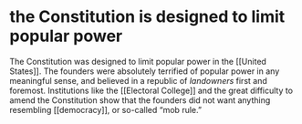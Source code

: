 # the Constitution is designed to limit popular power

The Constitution was designed to limit popular power in the [[United States]]. The founders were absolutely terrified of popular power in any meaningful sense, and believed in a republic of _landowners_ first and foremost. Institutions like the [[Electoral College]] and the great difficulty to amend the Constitution show that the founders did not want anything resembling [[democracy]], or so-called &ldquo;mob rule.&rdquo;

